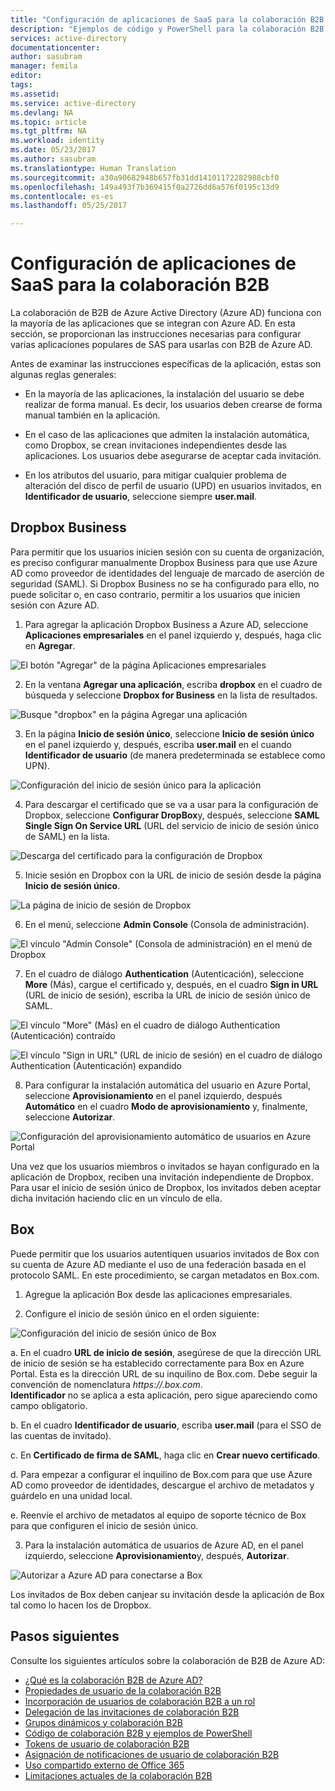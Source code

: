 ```yaml
---
title: "Configuración de aplicaciones de SaaS para la colaboración B2B de Azure Active Directory | Microsoft Docs"
description: "Ejemplos de código y PowerShell para la colaboración B2B de Azure Active Directory"
services: active-directory
documentationcenter: 
author: sasubram
manager: femila
editor: 
tags: 
ms.assetid: 
ms.service: active-directory
ms.devlang: NA
ms.topic: article
ms.tgt_pltfrm: NA
ms.workload: identity
ms.date: 05/23/2017
ms.author: sasubram
ms.translationtype: Human Translation
ms.sourcegitcommit: a30a90682948b657fb31dd14101172282988cbf0
ms.openlocfilehash: 149a493f7b369415f0a2726dd6a576f0195c13d9
ms.contentlocale: es-es
ms.lasthandoff: 05/25/2017

---
```


# <a name="configure-saas-apps-for-b2b-collaboration"></a>Configuración de aplicaciones de SaaS para la colaboración B2B

La colaboración de B2B de Azure Active Directory (Azure AD) funciona con la mayoría de las aplicaciones que se integran con Azure AD. En esta sección, se proporcionan las instrucciones necesarias para configurar varias aplicaciones populares de SAS para usarlas con B2B de Azure AD.

Antes de examinar las instrucciones específicas de la aplicación, estas son algunas reglas generales:

* En la mayoría de las aplicaciones, la instalación del usuario se debe realizar de forma manual. Es decir, los usuarios deben crearse de forma manual también en la aplicación.

* En el caso de las aplicaciones que admiten la instalación automática, como Dropbox, se crean invitaciones independientes desde las aplicaciones. Los usuarios debe asegurarse de aceptar cada invitación.

* En los atributos del usuario, para mitigar cualquier problema de alteración del disco de perfil de usuario (UPD) en usuarios invitados, en **Identificador de usuario**, seleccione siempre **user.mail**.


## <a name="dropbox-business"></a>Dropbox Business

Para permitir que los usuarios inicien sesión con su cuenta de organización, es preciso configurar manualmente Dropbox Business para que use Azure AD como proveedor de identidades del lenguaje de marcado de aserción de seguridad (SAML). Si Dropbox Business no se ha configurado para ello, no puede solicitar o, en caso contrario, permitir a los usuarios que inicien sesión con Azure AD.

1. Para agregar la aplicación Dropbox Business a Azure AD, seleccione **Aplicaciones empresariales** en el panel izquierdo y, después, haga clic en **Agregar**.

  ![El botón "Agregar" de la página Aplicaciones empresariales](media/active-directory-b2b-configure-saas-apps/add-dropbox.png)

2. En la ventana **Agregar una aplicación**, escriba **dropbox** en el cuadro de búsqueda y seleccione **Dropbox for Business** en la lista de resultados.

  ![Busque "dropbox" en la página Agregar una aplicación](media/active-directory-b2b-configure-saas-apps/add-app-dialog.png)

3. En la página **Inicio de sesión único**, seleccione **Inicio de sesión único** en el panel izquierdo y, después, escriba **user.mail** en el cuando **Identificador de usuario** (de manera predeterminada se establece como UPN).

  ![Configuración del inicio de sesión único para la aplicación](media/active-directory-b2b-configure-saas-apps/configure-app-sso.png)

4. Para descargar el certificado que se va a usar para la configuración de Dropbox, seleccione **Configurar DropBox**y, después, seleccione **SAML Single Sign On Service URL** (URL del servicio de inicio de sesión único de SAML) en la lista.

  ![Descarga del certificado para la configuración de Dropbox](media/active-directory-b2b-configure-saas-apps/download-certificate.png)

5. Inicie sesión en Dropbox con la URL de inicio de sesión desde la página **Inicio de sesión único**.

  ![La página de inicio de sesión de Dropbox](media/active-directory-b2b-configure-saas-apps/sign-in-to-dropbox.png)

6. En el menú, seleccione **Admin Console** (Consola de administración).

  ![El vínculo "Admin Console" (Consola de administración) en el menú de Dropbox](media/active-directory-b2b-configure-saas-apps/dropbox-menu.png)

7. En el cuadro de diálogo **Authentication** (Autenticación), seleccione **More** (Más), cargue el certificado y, después, en el cuadro **Sign in URL** (URL de inicio de sesión), escriba la URL de inicio de sesión único de SAML.

  ![El vínculo "More" (Más) en el cuadro de diálogo Authentication (Autenticación) contraído](media/active-directory-b2b-configure-saas-apps/dropbox-auth-01.png)

  ![El vínculo "Sign in URL" (URL de inicio de sesión) en el cuadro de diálogo Authentication (Autenticación) expandido](media/active-directory-b2b-configure-saas-apps/paste-single-sign-on-URL.png)

8. Para configurar la instalación automática del usuario en Azure Portal, seleccione **Aprovisionamiento** en el panel izquierdo, después **Automático** en el cuadro **Modo de aprovisionamiento** y, finalmente, seleccione **Autorizar**.

  ![Configuración del aprovisionamiento automático de usuarios en Azure Portal](media/active-directory-b2b-configure-saas-apps/set-up-automatic-provisioning.png)

Una vez que los usuarios miembros o invitados se hayan configurado en la aplicación de Dropbox, reciben una invitación independiente de Dropbox. Para usar el inicio de sesión único de Dropbox, los invitados deben aceptar dicha invitación haciendo clic en un vínculo de ella.

## <a name="box"></a>Box
Puede permitir que los usuarios autentiquen usuarios invitados de Box con su cuenta de Azure AD mediante el uso de una federación basada en el protocolo SAML. En este procedimiento, se cargan metadatos en Box.com.

1. Agregue la aplicación Box desde las aplicaciones empresariales.

2. Configure el inicio de sesión único en el orden siguiente:

  ![Configuración del inicio de sesión único de Box](media/active-directory-b2b-configure-saas-apps/configure-box-sso.png)

 a. En el cuadro **URL de inicio de sesión**, asegúrese de que la dirección URL de inicio de sesión se ha establecido correctamente para Box en Azure Portal. Esta es la dirección URL de su inquilino de Box.com. Debe seguir la convención de nomenclatura *https://.box.com*.  
 **Identificador** no se aplica a esta aplicación, pero sigue apareciendo como campo obligatorio.

 b. En el cuadro **Identificador de usuario**, escriba **user.mail** (para el SSO de las cuentas de invitado).

 c. En **Certificado de firma de SAML**, haga clic en **Crear nuevo certificado**.

 d. Para empezar a configurar el inquilino de Box.com para que use Azure AD como proveedor de identidades, descargue el archivo de metadatos y guárdelo en una unidad local.

 e. Reenvíe el archivo de metadatos al equipo de soporte técnico de Box para que configuren el inicio de sesión único.

3. Para la instalación automática de usuarios de Azure AD, en el panel izquierdo, seleccione **Aprovisionamiento**y, después, **Autorizar**.

  ![Autorizar a Azure AD para conectarse a Box](media/active-directory-b2b-configure-saas-apps/auth-azure-ad-to-connect-to-box.png)

Los invitados de Box deben canjear su invitación desde la aplicación de Box tal como lo hacen los de Dropbox.

## <a name="next-steps"></a>Pasos siguientes

Consulte los siguientes artículos sobre la colaboración de B2B de Azure AD:

* [¿Qué es la colaboración B2B de Azure AD?](active-directory-b2b-what-is-azure-ad-b2b.md)
* [Propiedades de usuario de la colaboración B2B](active-directory-b2b-user-properties.md)
* [Incorporación de usuarios de colaboración B2B a un rol](active-directory-b2b-add-guest-to-role.md)
* [Delegación de las invitaciones de colaboración B2B](active-directory-b2b-delegate-invitations.md)
* [Grupos dinámicos y colaboración B2B](active-directory-b2b-dynamic-groups.md)
* [Código de colaboración B2B y ejemplos de PowerShell](active-directory-b2b-code-samples.md)
* [Tokens de usuario de colaboración B2B](active-directory-b2b-user-token.md)
* [Asignación de notificaciones de usuario de colaboración B2B](active-directory-b2b-claims-mapping.md)
* [Uso compartido externo de Office 365](active-directory-b2b-o365-external-user.md)
* [Limitaciones actuales de la colaboración B2B](active-directory-b2b-current-limitations.md)

